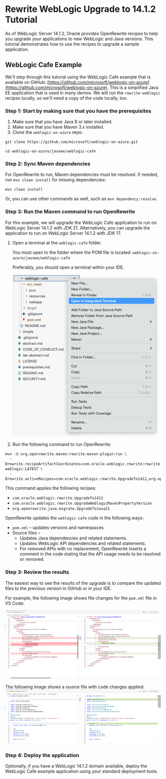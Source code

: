 # Rewrite WebLogic Upgrade to 14.1.2 Tutorial

As of WebLogic Server 14.1.2, Oracle provides OpenRewrite recipes to help you upgrade your applications to new WebLogic and Java versions. This tutorial demonstrates how to use the recipes to upgrade a sample application.

## WebLogic Cafe Example

We'll step through this tutorial using the WebLogic Cafe example that is available on GitHub: [https://github.com/microsoft/weblogic-on-azure](https://github.com/microsoft/weblogic-on-azure). This is a simplified Java EE application that is used in many demos. We will run the `rewrite-weblogic` recipes locally, so we'll need a copy of the code locally, too.

### Step 1: Start by making sure that you have the prerequisites

1. Make sure that you have Java 8 or later installed.
1. Make sure that you have Maven 3.x installed.
1. Clone the `weblogic-on-azure` repo:

```shell
git clone https://github.com/microsoft/weblogic-on-azure.git
```

```shell
cd weblogic-on-azure/javaee/weblogic-cafe
```

### Step 2: Sync Maven dependencies

For OpenRewrite to run, Maven dependencies must be resolved. If needed, run `mvn clean install` for missing dependencies:

```shell
mvn clean install
```

Or, you can use other commands as well, such as `mvn dependency:resolve`.

### Step 3: Run the Maven command to run OpenRewrite

For this example, we will upgrade the WebLogic Cafe application to run on WebLogic Server 14.1.2 with JDK 21. Alternatively, you can upgrade the application to run on WebLogic Server 14.1.2 with JDK 17.

1. Open a terminal at the `weblogic-cafe` folder.

    You must open to the folder where the POM file is located:
    ``` weblogic-on-azure/javaee/weblogic-cafe ```

    Preferably, you should open a terminal within your IDE.

    ![VSCode - open an integrated terminal](./images/integ-terminal-vscode.png)

1. Run the following command to run OpenRewrite:

```shell
mvn -U org.openrewrite.maven:rewrite-maven-plugin:run \
  -Drewrite.recipeArtifactCoordinates=com.oracle.weblogic.rewrite:rewrite-weblogic:LATEST \
  -Drewrite.activeRecipes=com.oracle.weblogic.rewrite.UpgradeTo1412,org.openrewrite.java.migrate.UpgradeToJava21
```

This command applies the following recipes:

- `com.oracle.weblogic.rewrite.UpgradeTo1412`
- `com.oracle.weblogic.rewrite.UpgradeWeblogicMavenPropertyVersion`
- `org.openrewrite.java.migrate.UpgradeToJava21`

OpenRewrite updates the `weblogic-cafe` code in the following ways:

- `pom.xml` – updates versions and namespaces
- Source files –
  - Updates Java dependencies and related statements.
  - Updates WebLogic API dependencies and related statements.
  - For removed APIs with no replacement, OpenRewrite inserts a comment in the code stating that the API usage needs to be resolved or removed.

### Step 3: Review the results

The easiest way to see the results of the upgrade is to compare the updated files to the previous version in GitHub or in your IDE.

For example, the following image shows file changes for the ```pom.xml``` file in VS Code:

![pom file with changes](./images/pom-sbs.png)

The following image shows a source file with code changes applied:
![source file with changes](./images/coffee-java-sbs.png)

### Step 4: Deploy the application

Optionally, if you have a WebLogic 14.1.2 domain available, deploy the WebLogic Cafe example application using your standard deployment tools.
